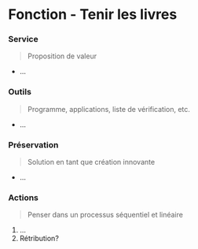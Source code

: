 # Fonction - Tenir les livres
### Service
> Proposition de valeur
- ...
### Outils
> Programme, applications, liste de vérification, etc.
- ...
### Préservation
> Solution en tant que création innovante
- ...
### Actions
> Penser dans un processus séquentiel et linéaire
1. ...
1. Rétribution?
